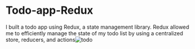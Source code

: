 # Todo-app-Redux

I built a todo app using Redux, a state management library. Redux allowed me to efficiently manage the state of my todo list by using a centralized store, reducers, and actions![todo](https://github.com/amanuelsen/Todo-app-Redux/assets/128589263/a5af000a-ce50-4833-8fbc-bd1801dc82b7)
